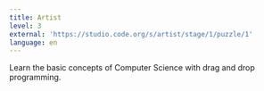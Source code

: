 ```yaml
---
title: Artist
level: 3
external: 'https://studio.code.org/s/artist/stage/1/puzzle/1'
language: en
---
```


Learn the basic concepts of Computer Science with drag 
and drop programming.
